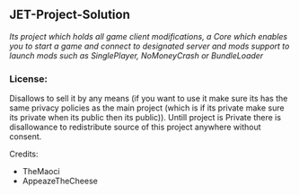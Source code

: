 ## JET-Project-Solution

_Its project which holds all game client modifications, a Core which enables you to start a game and connect to designated server and mods support to launch mods such as SinglePlayer, NoMoneyCrash or BundleLoader_

### License:
Disallows to sell it by any means (if you want to use it make sure its has the same privacy policies as the main project (which is if its private make sure its private when its public then its public)).
Untill project is Private there is disallowance to redistribute source of this project anywhere without consent.

Credits:
- TheMaoci
- AppeazeTheCheese